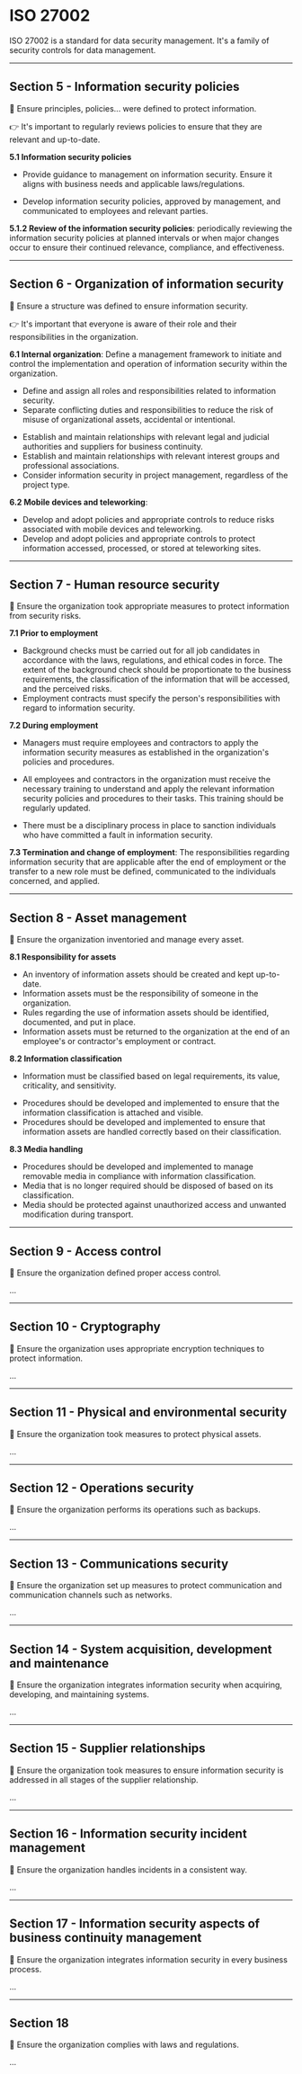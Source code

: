 # ISO 27002

ISO 27002 is a standard for data security management. It's a family of security controls for data management.

<hr class="sep-both">

## Section 5 - Information security policies

<div class="row row-cols-md-2"><div>

📝 Ensure principles, policies... were defined to protect information.

👉 It's important to regularly reviews policies to ensure that they are relevant and up-to-date.

**5.1 Information security policies**

* Provide guidance to management on information security. Ensure it aligns with business needs and applicable laws/regulations.
</div><div>

* Develop information security policies, approved by management, and communicated to employees and relevant parties.

**5.1.2 Review of the information security policies**: periodically reviewing the information security policies at planned intervals or when major changes occur to ensure their continued relevance, compliance, and effectiveness.
</div></div>

<hr class="sep-both">

## Section 6 - Organization of information security

<div class="row row-cols-md-2 mt-4"><div>

📝 Ensure a structure was defined to ensure information security.

👉 It's important that everyone is aware of their role and their responsibilities in the organization.

**6.1 Internal organization**: Define a management framework to initiate and control the implementation and operation of information security within the organization.

* Define and assign all roles and responsibilities related to information security.
* Separate conflicting duties and responsibilities to reduce the risk of misuse of organizational assets, accidental or intentional.
</div><div>

* Establish and maintain relationships with relevant legal and judicial authorities and suppliers for business continuity.
* Establish and maintain relationships with relevant interest groups and professional associations.
* Consider information security in project management, regardless of the project type.

**6.2 Mobile devices and teleworking**:

* Develop and adopt policies and appropriate controls to reduce risks associated with mobile devices and teleworking.
* Develop and adopt policies and appropriate controls to protect information accessed, processed, or stored at teleworking sites.
</div></div>

<hr class="sep-both">

## Section 7 - Human resource security

<div class="row row-cols-md-2"><div>

📝 Ensure the organization took appropriate measures to protect information from security risks.

**7.1 Prior to employment**

* Background checks must be carried out for all job candidates in accordance with the laws, regulations, and ethical codes in force. The extent of the background check should be proportionate to the business requirements, the classification of the information that will be accessed, and the perceived risks.
* Employment contracts must specify the person's responsibilities with regard to information security.
</div><div>

**7.2 During employment**

* Managers must require employees and contractors to apply the information security measures as established in the organization's policies and procedures.

* All employees and contractors in the organization must receive the necessary training to understand and apply the relevant information security policies and procedures to their tasks. This training should be regularly updated.
* There must be a disciplinary process in place to sanction individuals who have committed a fault in information security.

**7.3 Termination and change of employment**: The responsibilities regarding information security that are applicable after the end of employment or the transfer to a new role must be defined, communicated to the individuals concerned, and applied.

</div></div>

<hr class="sep-both">

## Section 8 - Asset management

<div class="row row-cols-md-2"><div>

📝  Ensure the organization inventoried and manage every asset.

**8.1 Responsibility for assets**

* An inventory of information assets should be created and kept up-to-date.
* Information assets must be the responsibility of someone in the organization.
* Rules regarding the use of information assets should be identified, documented, and put in place.
* Information assets must be returned to the organization at the end of an employee's or contractor's employment or contract.

**8.2 Information classification**

* Information must be classified based on legal requirements, its value, criticality, and sensitivity.

</div><div>

* Procedures should be developed and implemented to ensure that the information classification is attached and visible.
* Procedures should be developed and implemented to ensure that information assets are handled correctly based on their classification.

**8.3 Media handling**

* Procedures should be developed and implemented to manage removable media in compliance with information classification.
* Media that is no longer required should be disposed of based on its classification.
* Media should be protected against unauthorized access and unwanted modification during transport.
</div></div>

<hr class="sep-both">

## Section 9 - Access control

<div class="row row-cols-md-2"><div>

📝 Ensure the organization defined proper access control.
</div><div>

...
</div></div>

<hr class="sep-both">

## Section 10 - Cryptography

<div class="row row-cols-md-2"><div>

📝 Ensure the organization uses appropriate encryption techniques to protect information.
</div><div>

...
</div></div>

<hr class="sep-both">

## Section 11 - Physical and environmental security

<div class="row row-cols-md-2"><div>

📝 Ensure the organization took measures to protect physical assets.
</div><div>

...
</div></div>

<hr class="sep-both">

## Section 12 - Operations security

<div class="row row-cols-md-2"><div>

📝 Ensure the organization performs its operations such as backups.
</div><div>

...
</div></div>

<hr class="sep-both">

## Section 13 - Communications security

<div class="row row-cols-md-2"><div>

📝 Ensure the organization set up measures to protect communication and communication channels such as networks.
</div><div>

...
</div></div>

<hr class="sep-both">

## Section 14 - System acquisition, development and maintenance

<div class="row row-cols-md-2"><div>

📝 Ensure the organization integrates information security when acquiring, developing, and maintaining systems.
</div><div>

...
</div></div>

<hr class="sep-both">

## Section 15 - Supplier relationships

<div class="row row-cols-md-2"><div>

📝 Ensure the organization took measures to ensure information security is addressed in all stages of the supplier relationship.
</div><div>

...
</div></div>

<hr class="sep-both">

## Section 16 - Information security incident management

<div class="row row-cols-md-2"><div>

📝 Ensure the organization handles incidents in a consistent way.
</div><div>

...
</div></div>

<hr class="sep-both">

## Section 17 - Information security aspects of business continuity management

<div class="row row-cols-md-2"><div>

📝 Ensure the organization integrates information security in every business process.
</div><div>

...
</div></div>

<hr class="sep-both">

## Section 18

<div class="row row-cols-md-2"><div>

📝 Ensure the organization complies with laws and regulations.
</div><div>

...
</div></div>